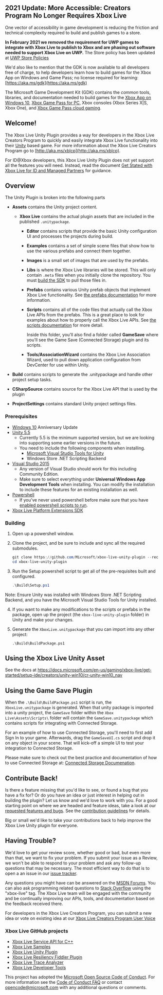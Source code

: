 ## 2021 Update: More Accessible: Creators Program No Longer Requires Xbox Live
One vector of accessibility in game development is reducing the friction and technical complexity required to build and publish games to a store.

__In February 2021 we removed the requirement for UWP games to integrate with Xbox Live to publish to Xbox and are phasing out software needed to support Xbox Live on UWP.__ The Store policy has been updated at [UWP Store Policies](https://docs.microsoft.com/en-us/windows/uwp/publish/store-policies)

We'd also like to mention that the GDK is now available to all developers free of charge, to help developers learn how to build games for the Xbox App on Windows and Game Pass; no license required for learning: [https://aka.ms/gdk](https://aka.ms/gdk) 

The Microsoft Game Development Kit (GDK) contains the *common* tools, libraries, and documentation needed to build games for the [Xbox App on Windows 10]( https://www.xbox.com/en-US/apps/xbox-app-for-windows-10), [Xbox Game Pass for PC]( https://www.xbox.com/en-US/xbox-game-pass/pc-games?OCID=AID2100895_SEM_64cb82c395a51ebbffc2e27408836bc1:G:s&ef_id=64cb82c395a51ebbffc2e27408836bc1:G:s&msclkid=64cb82c395a51ebbffc2e27408836bc1), Xbox consoles (Xbox Series X|S, Xbox One), and [Xbox Game Pass cloud gaming]( https://www.xbox.com/en-US/xbox-game-pass/cloud-gaming).


## Welcome!

The Xbox Live Unity Plugin provides a way for developers in the Xbox Live Creators Program to quickly and easily integrate Xbox Live functionality into their [Unity](https://unity3d.com/) based game.  For more information about the Xbox Live Creators Program go to [http://aka.ms/xblcp](http://aka.ms/xblcp).

For ID@Xbox developers, this Xbox Live Unity Plugin does not yet support all the features you will need.  Instead, read the document [Get Stated with Xbox Live for ID and Managed Partners](https://docs.microsoft.com/en-us/windows/uwp/xbox-live/get-started-with-partner/get-started-with-xbox-live-partner) for guidance.

## Overview
The Unity Plugin is broken into the following parts

* __Assets__ contains the Unity project content.
  * __Xbox Live__ contains the actual plugin assets that are included in the published `.unitypackage`.
    * __Editor__ contains scripts that provide the basic Unity configuration UI and processes the projects during build.
    * __Examples__ contains a set of simple scene files that show how to use the various prefabs and connect them together.
    * __Images__ is a small set of images that are used by the prefabs.
    * __Libs__ is where the Xbox Live libraries will be stored.  This will only contain `.meta` files when you initially clone the repository.  You must [build the SDK](#Getting_Started) to pull those files in.
    * __Prefabs__ contains various Unity prefab objects that implement Xbox Live functionality.  See [the prefabs documentation](prefabs.md) for more information.
    * __Scripts__ contains all of the code files that actually call the Xbox Live APIs from the prefabs.  This is a great place to look for examples about how to properly call the Xbox Live APIs. See [the scripts documentation](scripts.md) for more detail.

      Inside this folder, you'll also find a folder called __GameSave__ where you'll see the Game Save (Connected Storage) plugin and its scripts.
    * __Tools/AssociationWizard__ contains the Xbox Live Association Wizard, used to pull down application configuration from DevCenter for use within Unity.

* __Build__ contains scripts to generate the .unitypackage and handle other project setup tasks.
* __CSharpSource__ contains source for the Xbox Live API that is used by the plugin

* __ProjectSettings__ contains standard Unity project settings files.


### Prerequisites

* [Windows 10](https://microsoft.com/windows) Anniversary Update
* [Unity 5.5](https://unity3d.com)
  * Currently 5.5 is the minimum supported version, but we are looking into supporting some earlier versions in the future.
  * You need to include the following components when installing.
    * [Microsoft Visual Studio Tools for Unity](https://marketplace.visualstudio.com/items?itemName=SebastienLebreton.VisualStudio2015ToolsforUnity)
    * Windows Store .NET Scripting Backend
* [Visual Studio 2015](https://www.visualstudio.com/)
  * Any version of Visual Studio should work for this including Community Edition.
  * Make sure to select everything under **Universal Windows App Development Tools** when installing.  You can modify the installation to include these features for an existing installation as well.
* [Powershell](https://microsoft.com/powershell)
  * If you've never used powershell before make sure that you have [enabled powershell scripts to run](https://technet.microsoft.com/en-us/library/ee176961.aspx).
* [Xbox Live Platform Extensions SDK](http://aka.ms/xblextsdk) 

### Building

1. Open up a powershell window.
2. Clone the project, and be sure to include and sync all the required submodules.

    ```powershell
    git clone https://github.com/Microsoft/xbox-live-unity-plugin --recursive
    cd xbox-live-unity-plugin
    ```
3. Run the Setup powershell script to get all of the pre-requisites built and configured.

    ```powershell
    .\Build\Setup.ps1
    ```

Note: Ensure Unity was installed with Windows Store .NET Scripting Backend, and you have the Microsoft Visual Studio Tools for Unity installed.

4. If you want to make any modifications to the scripts or prefabs in the package, open up the project (the `xbox-live-unity-plugin` folder) in Unity and make your changes.  

5. Generate the `XboxLive.unitypackage` that you can import into any other project:

    ```
    .\Build\BuildPackage.ps1
    ```

## Using the Xbox Live Unity Asset 

See the docs at https://docs.microsoft.com/en-us/gaming/xbox-live/get-started/setup-ide/creators/unity-win10/cr-unity-win10_nav

## Using the Game Save Plugin

When the ```.\Build\BuildPackage.ps1``` script is run, the `XboxLive.unitypackage` is generated. When that unity package is imported into a unity project, the `GameSave` folder within the `Xbox Live\Assets\Scripts\` folder will contain the `GameSave.unitypackage` which contains scripts for integrating with Connected Storage.

For an example of how to use Connected Storage, you'll need to first add Sign In to your game. Afterwards, drag the `GameSaveUI.cs` script and drop it on any object in your scene. That will kick-off a simple UI to test your integration to Connected Storage.

Please make sure to check out the best practice and documentation of how to use Connected Storage at: [Connected Storage Documenation](https://developer.microsoft.com/en-us/games/xbox/docs/xboxlive/storage-platform/connected-storage/connected-storage-technical-overview).

## Contribute Back!

Is there a feature missing that you'd like to see, or found a bug that you have a fix for? Or do you have an idea or just interest in helping out in building the plugin? Let us know and we'd love to work with you. For a good starting point on where we are headed and feature ideas, take a look at our [requested features and bugs](https://github.com/Microsoft/xbox-live-unity-plugin/issues). See the [contribution guidelines](CONTRIBUTING.md) for details.

Big or small we'd like to take your contributions back to help improve the Xbox Live Unity plugin for everyone.

## Having Trouble?

We'd love to get your review score, whether good or bad, but even more than that, we want to fix your problem. If you submit your issue as a Review, we won't be able to respond to your problem and ask any follow-up questions that may be necessary. The most efficient way to do that is to open a an issue in our [issue tracker](https://github.com/Microsoft/xbox-live-unity-plugin/issues).  

Any questions you might have can be answered on the [MSDN Forums](https://social.msdn.microsoft.com/Forums/en-US/home?forum=xboxlivedev).  You can also ask programming related questions to [Stack Overflow](http://stackoverflow.com/questions/tagged/xbox-live) using the "xbox-live" tag.  The Xbox Live team will be engaged with the community and be continually improving our APIs, tools, and documentation based on the feedback received there.  

For developers in the Xbox Live Creators Program, you can submit a new idea or vote on existing idea at our [Xbox Live Creators Program User Voice](https://aka.ms/xblcpuv)

### Xbox Live GitHub projects
*   [Xbox Live Service API for C++](https://github.com/Microsoft/xbox-live-api)
*   [Xbox Live Samples](https://github.com/Microsoft/xbox-live-samples)
*   [Xbox Live Unity Plugin](https://github.com/Microsoft/xbox-live-unity-plugin)
*   [Xbox Live Resiliency Fiddler Plugin](https://github.com/Microsoft/xbox-live-resiliency-fiddler-plugin)
*   [Xbox Live Trace Analyzer](https://github.com/Microsoft/xbox-live-trace-analyzer)
*   [Xbox Live Developer Tools](https://github.com/Microsoft/xbox-live-developer-tools)

This project has adopted the [Microsoft Open Source Code of Conduct](https://opensource.microsoft.com/codeofconduct/). For more information see the [Code of Conduct FAQ](https://opensource.microsoft.com/codeofconduct/faq/) or contact [opencode@microsoft.com](mailto:opencode@microsoft.com) with any additional questions or comments.
